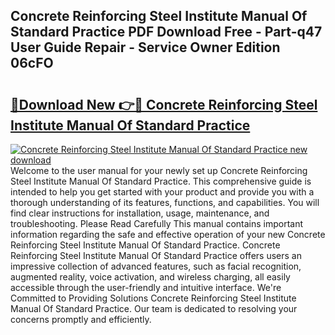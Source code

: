 ## Concrete Reinforcing Steel Institute Manual Of Standard Practice PDF Download Free - Part-q47 User Guide Repair - Service Owner Edition 06cFO

# <h2><a href="http://bc13622.oget.top/?id=Concrete+Reinforcing+Steel+Institute+Manual+Of+Standard+Practice">🔗Download New 👉🔴 Concrete Reinforcing Steel Institute Manual Of Standard Practice</a></h2>

[![Concrete Reinforcing Steel Institute Manual Of Standard Practice new download](https://i.imgur.com/5g1atiW.png)](http://bc13622.oget.top/?id=Concrete+Reinforcing+Steel+Institute+Manual+Of+Standard+Practice)
Welcome to the user manual for your newly set up Concrete Reinforcing Steel Institute Manual Of Standard Practice. This comprehensive guide is intended to help you get started with your product and provide you with a thorough understanding of its features, functions, and capabilities. You will find clear instructions for installation, usage, maintenance, and troubleshooting. Please Read Carefully This manual contains important information regarding the safe and effective operation of your new Concrete Reinforcing Steel Institute Manual Of Standard Practice. Concrete Reinforcing Steel Institute Manual Of Standard Practice offers users an impressive collection of advanced features, such as facial recognition, augmented reality, voice activation, and wireless charging, all easily accessible through the user-friendly and intuitive interface. We're Committed to Providing Solutions Concrete Reinforcing Steel Institute Manual Of Standard Practice. Our team is dedicated to resolving your concerns promptly and efficiently.
